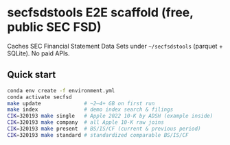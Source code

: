 # secfsdstools E2E scaffold (free, public SEC FSD)

Caches SEC Financial Statement Data Sets under `~/secfsdstools` (parquet + SQLite). No paid APIs.

## Quick start
```bash
conda env create -f environment.yml
conda activate secfsd
make update              # ~2–4+ GB on first run
make index               # demo index search & filings
CIK=320193 make single   # Apple 2022 10-K by ADSH (example inside)
CIK=320193 make company  # all Apple 10-K raw joins
CIK=320193 make present  # BS/IS/CF (current & previous period)
CIK=320193 make standard # standardized comparable BS/IS/CF
